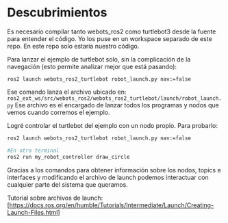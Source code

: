 # Descubrimientos

Es necesario compilar tanto webots_ros2 como turtlebot3 desde la fuente para entender el código. Yo los puse en un workspace separado de este repo. En este repo solo estaría nuestro código.

Para lanzar el ejemplo de turtlebot solo, sin la complicación de la navegación (esto permite analizar mejor que está pasando):

```ros2 launch webots_ros2_turtlebot robot_launch.py nav:=false```

Ese comando lanza el archivo ubicado en: ```ros2_ext_ws/src/webots_ros2/webots_ros2_turtlebot/launch/robot_launch.py```
Ese archivo es el encargado de lanzar todos los programas y nodos que vemos cuando corremos el ejemplo.

Logré controlar el turtlebot del ejemplo con un nodo propio. Para probarlo:

``` bash
ros2 launch webots_ros2_turtlebot robot_launch.py nav:=false

#En otra terminal
ros2 run my_robot_controller draw_circle
```

Gracias a los comandos para obtener información sobre los nodos, topics e interfaces y modificando el archivo de launch podemos interactuar con cualquier parte del sistema que queramos.

Tutorial sobre archivos de launch: [https://docs.ros.org/en/humble/Tutorials/Intermediate/Launch/Creating-Launch-Files.html]

